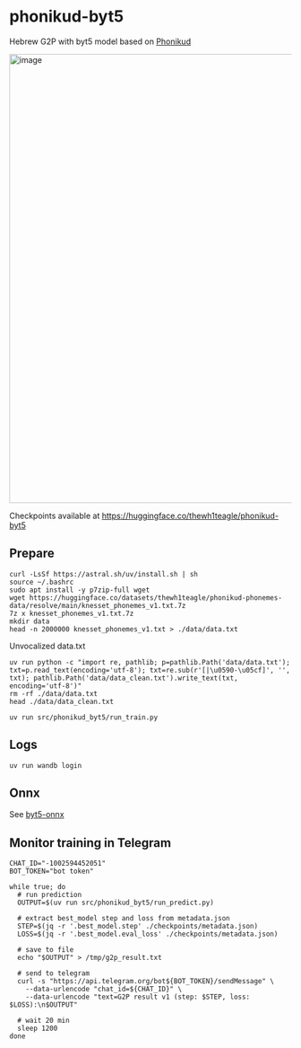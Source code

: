 # phonikud-byt5

Hebrew G2P with byt5 model based on [Phonikud](https://phonikud.github.io)

<img width="800" alt="image" src="https://github.com/user-attachments/assets/67e57b8c-372e-4dac-bd60-7db8a5ebe705" />

Checkpoints available at https://huggingface.co/thewh1teagle/phonikud-byt5


## Prepare

```console
curl -LsSf https://astral.sh/uv/install.sh | sh
source ~/.bashrc
sudo apt install -y p7zip-full wget
wget https://huggingface.co/datasets/thewh1teagle/phonikud-phonemes-data/resolve/main/knesset_phonemes_v1.txt.7z
7z x knesset_phonemes_v1.txt.7z
mkdir data
head -n 2000000 knesset_phonemes_v1.txt > ./data/data.txt
```

Unvocalized data.txt

```console
uv run python -c "import re, pathlib; p=pathlib.Path('data/data.txt'); txt=p.read_text(encoding='utf-8'); txt=re.sub(r'[|\u0590-\u05cf]', '', txt); pathlib.Path('data/data_clean.txt').write_text(txt, encoding='utf-8')"
rm -rf ./data/data.txt
head ./data/data_clean.txt
```

```console
uv run src/phonikud_byt5/run_train.py
```

## Logs

```console
uv run wandb login
```

## Onnx

See [byt5-onnx](./byt5-onnx/)

## Monitor training in Telegram

```console
CHAT_ID="-1002594452051"
BOT_TOKEN="bot token"

while true; do
  # run prediction
  OUTPUT=$(uv run src/phonikud_byt5/run_predict.py)

  # extract best_model step and loss from metadata.json
  STEP=$(jq -r '.best_model.step' ./checkpoints/metadata.json)
  LOSS=$(jq -r '.best_model.eval_loss' ./checkpoints/metadata.json)

  # save to file
  echo "$OUTPUT" > /tmp/g2p_result.txt

  # send to telegram
  curl -s "https://api.telegram.org/bot${BOT_TOKEN}/sendMessage" \
    --data-urlencode "chat_id=${CHAT_ID}" \
    --data-urlencode "text=G2P result v1 (step: $STEP, loss: $LOSS):\n$OUTPUT"

  # wait 20 min
  sleep 1200
done
```
